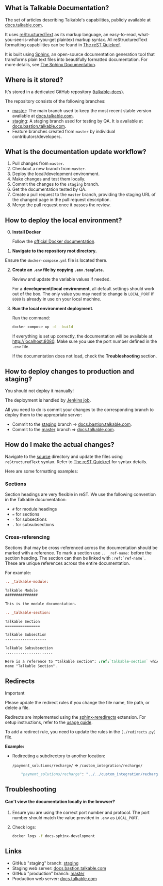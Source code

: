 ## What is Talkable Documentation?

The set of articles describing Talkable's capabilities, publicly available at [docs.talkable.com](https://docs.talkable.com).

It uses [reStructuredText](https://docutils.sourceforge.io/rst.html) as its markup language, an easy-to-read, what-you-see-is-what-you-get plaintext markup syntax. All reStructuredText formatting capabilities can be found in [The reST Quickref](https://docutils.sourceforge.io/docs/user/rst/quickref.html).

It is built using [Sphinx](https://www.sphinx-doc.org), an open-source documentation generation tool that transforms plain text files into beautifully formatted documentation. For more details, see [The Sphinx Documentation](https://www.sphinx-doc.org).

## Where is it stored?

It's stored in a dedicated GitHub repository ([talkable-docs](https://github.com/talkable/talkable-docs)).

The repository consists of the following branches:

- [master](https://github.com/talkable/talkable-docs/tree/master): The main branch used to keep the most recent stable version available at [docs.talkable.com](https://docs.talkable.com).
- [staging](https://github.com/talkable/talkable-docs/tree/staging): A staging branch used for testing by QA. It is available at [docs.bastion.talkable.com](https://docs.bastion.talkable.com).
- Feature branches created from `master` by individual contributors/developers.

## What is the documentation update workflow?

1. Pull changes from `master`.
2. Checkout a new branch from `master`.
3. Deploy the local/development environment.
4. Make changes and test them locally.
5. Commit the changes to the `staging` branch.
6. Get the documentation tested by QA.
7. Create a pull request to the `master` branch, providing the staging URL of the changed page in the pull request description.
8. Merge the pull request once it passes the review.

## How to deploy the local environment?

0. **Install Docker**

   Follow the [official Docker documentation](https://docs.docker.com/compose/install/).

1. **Navigate to the repository root directory.**

  Ensure the `docker-compose.yml` file is located there.

2. **Create an `.env` file by copying `.env.template`.**

   Review and update the variable values if needed.

   For a **development/local environment**, all default settings should work out of the box. The only value you may need to change is `LOCAL_PORT` if `8080` is already in use on your local machine.

3. **Run the local environment deployment.**

   Run the command:

   ```bash
   docker compose up -d --build
   ```

   If everything is set up correctly, the documentation will be available at [http://localhost:8080](http://localhost:8080). Make sure you use the port number defined in the `.env` file.

   If the documentation does not load, check the **Troubleshooting** section.

## How to deploy changes to production and staging?

You should not deploy it manually!

The deployment is handled by [Jenkins job](http://jenkins.production/view/Talkable-docs/).

All you need to do is commit your changes to the corresponding branch to deploy them to the appropriate server:
- Commit to the [staging](https://github.com/talkable/talkable-docs/tree/staging) branch => [docs.bastion.talkable.com](https://docs.bastion.talkable.com/).
- Commit to the [master](https://github.com/talkable/talkable-docs/tree/master) branch => [docs.talkable.com](https://docs.talkable.com/).

## How do I make the actual changes?

Navigate to the [source](./source/) directory and update the files using `reStructuredText` syntax. Refer to [The reST Quickref](https://docutils.sourceforge.io/docs/user/rst/quickref.html) for syntax details.

Here are some formatting examples:

### Sections

Section headings are very flexible in reST. We use the following convention in the Talkable documentation:

- `#` for module headings
- `=` for sections
- `-` for subsections
- `.` for subsubsections

### Cross-referencing

Sections that may be cross-referenced across the documentation should be marked with a reference.
To mark a section use `.. _ref-name:` before the section heading.
The section can then be linked with `` :ref:`ref-name` ``. These are unique references across the entire documentation.

For example:

```rst
.. _talkable-module:

Talkable Module
###############

This is the module documentation.

.. _talkable-section:

Talkable Section
================

Talkable Subsection
-------------------

Talkable Subsubsection
......................

Here is a reference to "talkable section": :ref:`talkable-section` which will have the
name "Talkable Section".
```

## Redirects

> [!IMPORTANT]
> Please update the redirect rules if you change the file name, file path, or delete a file.

Redirects are implemented using the [sphinx-reredirects](https://documatt.com/sphinx-reredirects/) extension. For setup instructions, refer to the [usage 
guide](https://documatt.com/sphinx-reredirects/usage.html).

To add a redirect rule, you need to update the rules in the `[./redirects.py]` file.

**Example:**

- Redirecting a subdirectory to another location:

  `/payment_solutions/recharge/` => `/custom_integration/recharge/`
  
  ```python
      "payment_solutions/recharge": "../../custom_integration/recharge/"
  ```

## Troubleshooting

#### Can't view the documentation locally in the browser?

1. Ensure you are using the correct port number and protocol.
   The port number should match the value provided in `.env` as `LOCAL_PORT`.

2. Check logs:

   ```bash
   docker logs -f docs-sphinx-development
   ```

## Links

- GitHub "staging" branch: [staging](https://github.com/talkable/talkable-docs/tree/staging)
- Staging web server: [docs.bastion.talkable.com](https://docs.bastion.talkable.com/)
- GitHub "production" branch: [master](https://github.com/talkable/talkable-docs/tree/master)
- Production web server: [docs.talkable.com](https://docs.talkable.com/)
